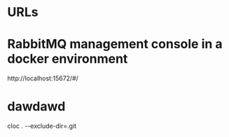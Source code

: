 # URLs

# RabbitMQ management console in a docker environment
http://localhost:15672/#/

# dawdawd
cloc . --exclude-dir=.git


